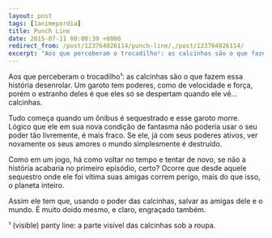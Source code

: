 ```yaml
---
layout: post
tags: [1animepordia]
title: Punch Line
date: 2015-07-11 00:00:39 +0000
redirect_from: /post/123764026114/punch-line/,/post/123764026114/
excerpt: "Aos que perceberam o trocadilho¹: as calcinhas são o que fazem essa história desenrolar. Um garoto tem poderes, como de velocidade e força, porém o estranho deles é que eles só se despertam quando ele vê… calcinhas."
---
```


Aos que perceberam o trocadilho¹: as calcinhas são o que fazem essa
história desenrolar. Um garoto tem poderes, como de velocidade e força,
porém o estranho deles é que eles só se despertam quando ele vê…
calcinhas.

Tudo começa quando um ônibus é sequestrado e esse garoto morre. Lógico
que ele em sua nova condição de fantasma não poderia usar o seu poder
tão livremente, é mais fraco. Se ele, já com seus poderes ativos, ver
novamente os seus amores o mundo simplesmente é destruído.

Como em um jogo, há como voltar no tempo e tentar de novo, se não a
história acabaria no primeiro episódio, certo? Ocorre que desde aquele
sequestro onde ele foi vítima suas amigas correm perigo, mais do que
isso, o planeta inteiro.

Assim ele tem que, usando o poder das calcinhas, salvar as amigas dele e
o mundo. É muito doido mesmo, e claro, engraçado também.

<!-- more -->

¹ (visible) panty line: a parte visível das calcinhas sob a roupa.


